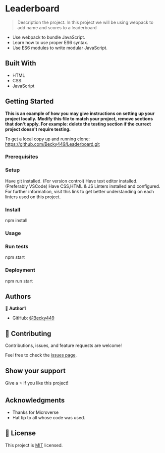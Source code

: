 # Leaderboard

> Description the project.
In this project we will be using webpack to add name and scores to a leaderboard

- Use webpack to bundle JavaScript.
- Learn how to use proper ES6 syntax.
- Use ES6 modules to write modular JavaScript.

## Built With

- HTML
- CSS
- JavaScript


## Getting Started

**This is an example of how you may give instructions on setting up your project locally.**
**Modify this file to match your project, remove sections that don't apply. For example: delete the testing section if the currect project doesn't require testing.**


To get a local copy up and running clone: https://github.com/Becky449/Leaderboard.git

### Prerequisites

### Setup
Have git installed. (For version control)
Have text editor installed. (Preferably VSCode)
Have CSS,HTML & JS Linters installed and configured. For further information, visit this link to get better understanding on each linters used on this project.

### Install
npm install

### Usage

### Run tests
npm start 

### Deployment
npm run start


## Authors

👤 **Author1**

- GitHub: [@Becky449](https://github.com/becky449)


## 🤝 Contributing

Contributions, issues, and feature requests are welcome!

Feel free to check the [issues page](../../issues/).

## Show your support

Give a ⭐️ if you like this project!

## Acknowledgments

- Thanks for Microverse 
- Hat tip to all whose code was used.

## 📝 License

This project is [MIT](./LICENSE) licensed.